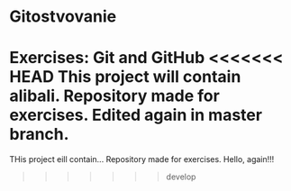 # Gitostvovanie
Exercises: Git and GitHub
<<<<<<< HEAD
This project will contain alibali.
Repository made for exercises.
Edited again in master branch.
=======
THis project eill contain...
Repository made for exercises.
Hello, again!!!
>>>>>>> develop


